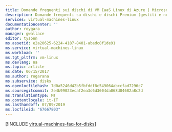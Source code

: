 ```yaml
---
title: Domande frequenti sui dischi di VM IaaS Linux di Azure | Microsoft Docs
description: Domande frequenti su dischi e dischi Premium (gestiti e non gestiti) di VM IaaS Linux di Azure
services: virtual-machines-linux
documentationcenter: ''
author: roygara
manager: gwallace
editor: tysonn
ms.assetid: e2a20625-6224-4187-8401-abadc8f1de91
ms.service: virtual-machines-linux
ms.workload: ''
ms.tgt_pltfrm: vm-linux
ms.devlang: na
ms.topic: article
ms.date: 06/15/2017
ms.author: rogarana
ms.subservice: disks
ms.openlocfilehash: 7d0a5246d42b5fbfddf8c549064abccfad7296c7
ms.sourcegitcommit: 2e4b99023ecaf2ea3d6d3604da068d04682a8c2d
ms.translationtype: MT
ms.contentlocale: it-IT
ms.lasthandoff: 07/09/2019
ms.locfileid: "67667803"
---
```

[!INCLUDE [virtual-machines-faq-for-disks](../../../includes/virtual-machines-faq-for-disks.md)]
